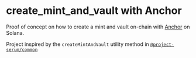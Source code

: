 # create_mint_and_vault with Anchor

Proof of concept on how to create a mint and vault on-chain with [Anchor](https://github.com/project-serum/anchor) on Solana.

Project inspired by the `createMintAndVault` utility method in [`@project-serum/common`](<[/packages/common](https://github.com/project-serum/serum-ts)>)
